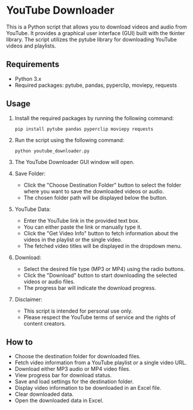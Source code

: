 
# YouTube Downloader

This is a Python script that allows you to download videos and audio from YouTube. It provides a graphical user interface (GUI) built with the tkinter library. The script utilizes the pytube library for downloading YouTube videos and playlists.

## Requirements

- Python 3.x
- Required packages: pytube, pandas, pyperclip, moviepy, requests

## Usage

1. Install the required packages by running the following command:
   ```
   pip install pytube pandas pyperclip moviepy requests
   ```

2. Run the script using the following command:
   ```
   python youtube_downloader.py
   ```

3. The YouTube Downloader GUI window will open.

4. Save Folder:
   - Click the "Choose Destination Folder" button to select the folder where you want to save the downloaded videos or audio.
   - The chosen folder path will be displayed below the button.

5. YouTube Data:
   - Enter the YouTube link in the provided text box.
   - You can either paste the link or manually type it.
   - Click the "Get Video Info" button to fetch information about the videos in the playlist or the single video.
   - The fetched video titles will be displayed in the dropdown menu.

6. Download:
   - Select the desired file type (MP3 or MP4) using the radio buttons.
   - Click the "Download" button to start downloading the selected videos or audio files.
   - The progress bar will indicate the download progress.

7. Disclaimer:
   - This script is intended for personal use only.
   - Please respect the YouTube terms of service and the rights of content creators.

## How to

- Choose the destination folder for downloaded files.
- Fetch video information from a YouTube playlist or a single video URL.
- Download either MP3 audio or MP4 video files.
- View progress bar for download status.
- Save and load settings for the destination folder.
- Display  video information to be downloaded in an Excel file.
- Clear downloaded data.
- Open the downloaded data in Excel.

